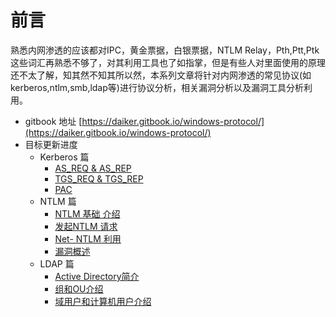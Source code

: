 # 前言

熟悉内网渗透的应该都对IPC，黄金票据，白银票据，NTLM Relay，Pth,Ptt,Ptk 这些词汇再熟悉不够了，对其利用工具也了如指掌，但是有些人对里面使用的原理还不太了解，知其然不知其所以然，本系列文章将针对内网渗透的常见协议\(如kerberos,ntlm,smb,ldap等\)进行协议分析，相关漏洞分析以及漏洞工具分析利用。

- gitbook 地址 [https://daiker.gitbook.io/windows-protocol/](https://daiker.gitbook.io/windows-protocol/)
- 目标更新进度
    * Kerberos 篇
      * [AS\_REQ & AS\_REP](https://daiker.gitbook.io/windows-protocol/kerberos/1)
      * [TGS\_REQ & TGS\_REP](https://daiker.gitbook.io/windows-protocol/kerberos/2)
      * [PAC](https://daiker.gitbook.io/windows-protocol/kerberos/3)
    * NTLM 篇
      * [NTLM 基础 介绍](https://daiker.gitbook.io/windows-protocol/ntlm-pian/4)
      * [发起NTLM  请求](https://daiker.gitbook.io/windows-protocol/ntlm-pian/5)
      * [Net- NTLM 利用](https://daiker.gitbook.io/windows-protocol/ntlm-pian/6)
      * [漏洞概述](https://daiker.gitbook.io/windows-protocol/ntlm-pian/7)
    * LDAP 篇
      * [Active Directory简介](https://daiker.gitbook.io/windows-protocol/ldap-pian/8)
      * [组和OU介绍](https://daiker.gitbook.io/windows-protocol/ldap-pian/9)
      * [域用户和计算机用户介绍](https://daiker.gitbook.io/windows-protocol/ldap-pian/10)


